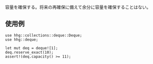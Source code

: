 容量を確保する。将来の再確保に備えて余分に容量を確保することはない。

## 使用例

```
use hhg::collections::deque::Deque;
use hhg::deque;

let mut deq = deque![1];
deq.reserve_exact(10);
assert!(deq.capacity() >= 11);
```
